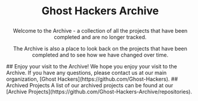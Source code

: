 # <p style="text-align: center">Ghost Hackers Archive</p>
<p style="text-align: center">Welcome to the Archive - a collection of all the projects that have been completed and are no longer tracked.</p>
<p style="text-align: center">The Archive is also a place to look back on the projects that have been completed and to see how we have changed over time.</p>
## Enjoy your visit to the Archive!
We hope you enjoy your visit to the Archive. If you have any questions, please contact us at our main organization, [Ghost Hackers](https://github.com/Ghost-Hackers).
## Archived Projects
A list of our archived projects can be found at our [Archive Projects](https://github.com/Ghost-Hackers-Archive/repositories).
